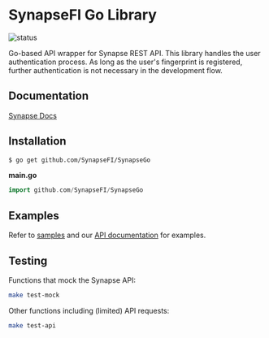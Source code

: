 # SynapseFI Go Library
![status](https://img.shields.io/badge/status-beta-yellow.svg)

Go-based API wrapper for Synapse REST API. This library handles the user authentication process. As long as the user's fingerprint is registered, further authentication is not necessary in the development flow.

## Documentation

[Synapse Docs](https://docs.synapsefi.com/)

## Installation
```bash
$ go get github.com/SynapseFI/SynapseGo
```

**main.go**
```go
import github.com/SynapseFI/SynapseGo
```

## Examples

Refer to [samples](samples/samples.md) and our [API documentation](https://docs.synapsefi.com/) for examples.

## Testing

Functions that mock the Synapse API:

```bash
make test-mock
```

Other functions including (limited) API requests:

```bash
make test-api
```
